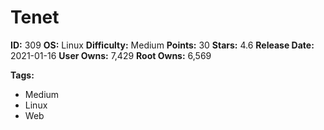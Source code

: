 # Tenet

**ID:** 309
**OS:** Linux
**Difficulty:** Medium
**Points:** 30
**Stars:** 4.6
**Release Date:** 2021-01-16
**User Owns:** 7,429
**Root Owns:** 6,569

**Tags:**
- Medium
- Linux
- Web

